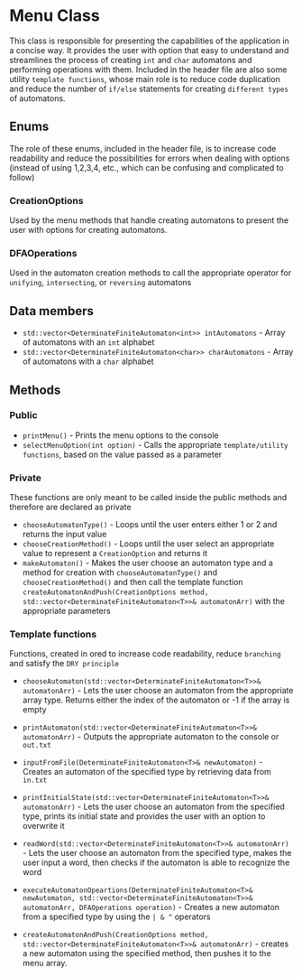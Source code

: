 # Menu Class

This class is responsible for presenting the capabilities of the application in a concise way. It provides the user with option that easy to understand and streamlines the process of creating `int` and `char` automatons and performing operations with them. Included in the header file are also some utility `template functions`, whose main role is to reduce code duplication and reduce the number of `if/else` statements for creating `different types` of automatons.

## Enums

The role of these enums, included in the header file, is to increase code readability and reduce the possibilities for errors when dealing with options (instead of using 1,2,3,4, etc., which can be confusing and complicated to follow)

### CreationOptions

Used by the menu methods that handle creating automatons to present the user with options for creating automatons.

### DFAOperations

Used in the automaton creation methods to call the appropriate operator for `unifying`, `intersecting`, or `reversing` automatons

## Data members

- `std::vector<DeterminateFiniteAutomaton<int>> intAutomatons` - Array of automatons with an `int` alphabet
- `std::vector<DeterminateFiniteAutomaton<char>> charAutomatons` - Array of automatons with a `char` alphabet

## Methods

### Public

- `printMenu()` - Prints the menu options to the console
- `selectMenuOption(int option)` - Calls the appropriate `template/utility functions`, based on the value passed as a parameter

### Private

These functions are only meant to be called inside the public methods and therefore are declared as private

- `chooseAutomatonType()` - Loops until the user enters either 1 or 2 and returns the input value
- `chooseCreationMethod()` - Loops until the user select an appropriate value to represent a `CreationOption` and returns it
- `makeAutomaton()` - Makes the user choose an automaton type and a method for creation with `chooseAutomatonType()` and `chooseCreationMethod()` and then call the template function `createAutomatonAndPush(CreationOptions method, std::vector<DeterminateFiniteAutomaton<T>>& automatonArr)` with the appropriate parameters

### Template functions

Functions, created in ored to increase code readability, reduce `branching` and satisfy the `DRY principle`

- `chooseAutomaton(std::vector<DeterminateFiniteAutomaton<T>>& automatonArr)` - Lets the user choose an automaton from the appropriate array type. Returns either the index of the automaton or -1 if the array is empty

- `printAutomaton(std::vector<DeterminateFiniteAutomaton<T>>& automatonArr)` - Outputs the appropriate automaton to the console or `out.txt`

- `inputFromFile(DeterminateFiniteAutomaton<T>& newAutomaton)` - Creates an automaton of the specified type by retrieving data from `in.txt`

- `printInitialState(std::vector<DeterminateFiniteAutomaton<T>>& automatonArr)` - Lets the user choose an automaton from the specified type, prints its initial state and provides the user with an option to overwrite it

- `readWord(std::vector<DeterminateFiniteAutomaton<T>>& automatonArr)` - Lets the user choose an automaton from the specified type, makes the user input a word, then checks if the automaton is able to recognize the word

- `executeAutomatonOpeartions(DeterminateFiniteAutomaton<T>& newAutomaton, std::vector<DeterminateFiniteAutomaton<T>>& automatonArr, DFAOperations operation)` - Creates a new automaton from a specified type by using the `| & ^` operators

- `createAutomatonAndPush(CreationOptions method, std::vector<DeterminateFiniteAutomaton<T>>& automatonArr)` - creates a new automaton using the specified method, then pushes it to the menu array.
